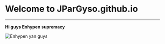 # Welcome to JParGyso.github.io
---
**Hi guys Enhypen supremacy**

![Enhypen yan guys](https://upload.wikimedia.org/wikipedia/en/7/78/Stranger_Things_season_4.jpg)
